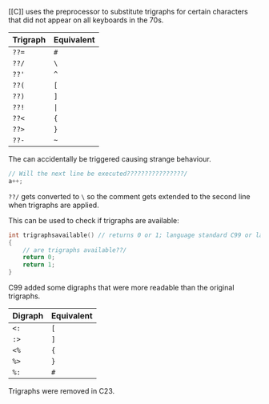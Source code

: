 [[C]] uses the preprocessor to substitute trigraphs for certain characters that did not appear on all keyboards in the 70s.

|Trigraph|Equivalent|
|---|---|
|`??=`|`#`|
|`??/`|`\`|
|`??'`|`^`|
|`??(`|`[`|
|`??)`|`]`|
|`??!`|`\|`|
|`??<`|`{`|
|`??>`|`}`|
|`??-`|`~`|

The can accidentally be triggered causing strange behaviour. 

```C
// Will the next line be executed????????????????/
a++;
```

`??/` gets converted to `\` so the comment gets extended to the second line when trigraphs are applied.

This can be used to check if trigraphs are available:

```c
int trigraphsavailable() // returns 0 or 1; language standard C99 or later
{
	// are trigraphs available??/
	return 0;
	return 1;
}
```

C99 added some digraphs that were more readable than the original trigraphs.

|Digraph|Equivalent|
|---|---|
|`<:`|`[`|
|`:>`|`]`|
|`<%`|`{`|
|`%>`|`}`|
|`%:`|`#`|

Trigraphs were removed in C23.